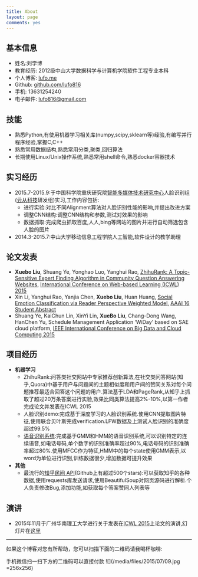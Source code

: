 ```yaml
---
title: About
layout: page
comments: yes
---
```



## 基本信息

- 姓名:刘学博
- 教育经历: 2012级中山大学数据科学与计算机学院软件工程专业本科
- 个人博客: [lufo.me](http://lufo.me/)
- Github: [github.com/lufo816](https://github.com/lufo816)
- 手机: 13631254240
- 电子邮件: [lufo816@gmail.com](mailto:lufo816@gmail.com)

## 技能
- 熟悉Python,有使用机器学习相关库(numpy,scipy,sklearn等)经验,有编写并行程序经验,掌握C,C++
- 熟悉常用数据结构,熟悉常用分类,聚类,回归算法
- 长期使用Linux/Unix操作系统,熟悉常用shell命令,熟悉docker容器技术


## 实习经历

- 2015.7-2015.9:于中国科学院重庆研究院[智能多媒体技术研究中心](http://www.cigit.cas.cn/jggk/ggkypt/201403/t20140328_4082809.html)人脸识别组([云从科技](http://www.cloudwalk.cn/)研发组)实习,工作内容包括:
  - 进行实验:对比不同Alignment算法对人脸识别性能的影响,并提出改进方案
  - 调整CNN结构:调整CNN结构和参数,测试对效果的影响
  - 数据抓取:完成爬虫抓取百度,人人,bing等网站的图片并进行自动筛选包含人脸的图片
- 2014.3-2015.7:中山大学移动信息工程学院人工智能,软件设计的教学助理



## 论文发表

- **Xuebo Liu**, Shuang Ye, Yonghao Luo, Yanghui Rao, [ZhihuRank: A Topic-Sensitive Expert Finding Algorithm in Community Question Answering Websites](http://lufo.me/docs/ZhihuRank.pdf), [International Conference on Web-based Learning (ICWL) 2015](http://www.cityu.edu.hk/merc/icwl/icwl2015home.htm)
- Xin Li, Yanghui Rao, Yanjia Chen, **Xuebo Liu**, Huan Huang, [Social Emotion Classification via Reader Perspective Weighted Model](http://lufo.me/docs/Social%20Emotion%20Classification%20via%20Reader%20Perspective%20Weighted%20Model.pdf), [AAAI 16 Student Abstract](www.aaai.org/Conferences/AAAI/2016/aaai16studentcall.php)
- Shuang Ye, KaiChun Lin, XinYi Lin, **XueBo Liu**, Chang-Dong Wang, HanChen Yu, Schedule Management Application ‘WiDay’ based on SAE cloud platform, [IEEE International  Conference on Big Data and Cloud Computing 2015](http://www.cybermatics.org/SWC2015/CBD/CBD2015.htm)



## 项目经历

- **机器学习**
  - ZhihuRank:问答类社交网站中专家推荐创新算法,在社交类问答网站(知乎,Quora)中基于用户与问题间的主题相似度和用户间的赞同关系对每个问题推荐最适合回答这个问题的用户.算法基于LDA和PageRank,从知乎上抓取了超过20万条答案进行实验,效果比同类算法提高2%-10%,以第一作者完成论文并发表在ICWL 2015
  - 人脸识别demo:完成基于深度学习的人脸识别系统.使用CNN提取图片特征,使用联合贝叶斯完成verification.LFW数据及上测试人脸识别的准确度超过99.5%
  - [语音识别系统](https://github.com/lufo816/SpeechRecognitionSystem):完成基于GMM和HMM的语音识别系统,可以识别特定的连续语音,如电话号码,单个数字的识别准确率超过90%,电话号码的识别准确率超过80%.使用MFCC作为特征,HMM中的每个state使用GMM表示,以word为单位进行识别,训练数据很少,增加数据可提升效果
- **其他**
  - 最流行的[知乎民间 API](https://github.com/egrcc/zhihu-python)(Github上有超过500个stars):可以获取知乎的各种数据,使用requests库发送请求,使用BeautifulSoup对网页源码进行解析.个人负责修改Bug,添加功能,如获取每个答案赞同人列表等



## 演讲

- 2015年11月于广州华南理工大学进行关于发表在[ICWL 2015](http://www.cityu.edu.hk/merc/icwl/icwl2015home.htm)上论文的演讲,幻灯片在[这里](http://lufo.me/docs/pre_icwl_2015.pdf)


-----

如果这个博客对您有所帮助，您可以扫描下面的二维码请我喝杯咖啡:

手机微信扫一扫下方的二维码可以直接付款
![](/media/files/2015/07/09.jpg =256x256) 
